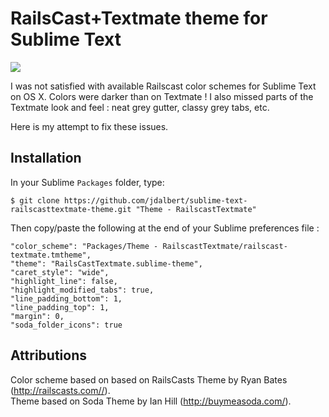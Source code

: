 # RailsCast+Textmate theme for Sublime Text

<img src="http://i.imgur.com/DT1tq0x.png" border="0">

I was not satisfied with available Railscast color schemes for Sublime Text on OS X. Colors were darker than on Textmate !
I also missed parts of the Textmate look and feel : neat grey gutter, classy grey tabs, etc.

Here is my attempt to fix these issues.

## Installation

In your Sublime `Packages` folder, type:

    $ git clone https://github.com/jdalbert/sublime-text-railscasttextmate-theme.git "Theme - RailscastTextmate"

Then copy/paste the following at the end of your Sublime preferences file :

    "color_scheme": "Packages/Theme - RailscastTextmate/railscast-textmate.tmtheme",
    "theme": "RailsCastTextmate.sublime-theme",
    "caret_style": "wide",
    "highlight_line": false,
    "highlight_modified_tabs": true,
    "line_padding_bottom": 1,
    "line_padding_top": 1,
    "margin": 0,
    "soda_folder_icons": true

## Attributions
Color scheme based on based on RailsCasts Theme by Ryan Bates (http://railscasts.com//).  
Theme based on Soda Theme by Ian Hill (http://buymeasoda.com/).
